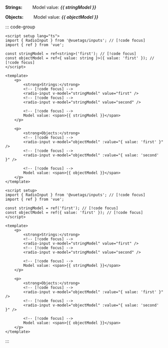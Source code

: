 <script setup lang="ts">
import { RadioInput } from '@vuetags/inputs';
import { ref } from 'vue';

const stringModel = ref<string>('first');
const objectModel = ref<{ value: string; }>({ value: 'first' });
</script>

<p class="example-container">
    <strong>Strings:</strong>
    <radio-input v-model="stringModel" value="first" class="example-element" />
    <radio-input v-model="stringModel" value="second" class="example-element" />
    <span class="model-value">
        Model value: <span>{{ stringModel }}</span>
    </span>
</p>

<p class="example-container">
    <strong>Objects:</strong>
    <radio-input v-model="objectModel" :value="{ value: 'first' }" class="example-element" />
    <radio-input v-model="objectModel" :value="{ value: 'second' }" class="example-element" />
    <span class="model-value">
        Model value: <span>{{ objectModel }}</span>
    </span>
</p>

<style lang="postcss" scoped>
.example-container {
    display: flex;
    gap: 1rem;

    .example-element {
        border: 1px solid var(--vp-c-brand-1);
        padding-left: 0.5rem;
        padding-right: 0.5rem;

        &.focused {
            border: 1px solid var(--vp-c-brand-2);
        }
    }

    .model-value {
        span {
            font-weight: 600;
            font-style: italic;
        }
    }
}
</style>

::: code-group

```vue [Typescript]
<script setup lang="ts">
import { RadioInput } from '@vuetags/inputs'; // [!code focus]
import { ref } from 'vue';

const stringModel = ref<string>('first'); // [!code focus]
const objectModel = ref<{ value: string }>({ value: 'first' }); // [!code focus]
</script>

<template>
    <p>
        <strong>Strings:</strong>
        <!-- [!code focus] -->
        <radio-input v-model="stringModel" value="first" />
        <!-- [!code focus] -->
        <radio-input v-model="stringModel" value="second" />

        <!-- [!code focus] -->
        Model value: <span>{{ stringModel }}</span>
    </p>

    <p>
        <strong>Objects:</strong>
        <!-- [!code focus] -->
        <radio-input v-model="objectModel" :value="{ value: 'first' }" />
        <!-- [!code focus] -->
        <radio-input v-model="objectModel" :value="{ value: 'second' }" />

        <!-- [!code focus] -->
        Model value: <span>{{ objectModel }}</span>
    </p>
</template>
```

```vue [JavaScript]
<script setup>
import { RadioInput } from '@vuetags/inputs'; // [!code focus]
import { ref } from 'vue';

const stringModel = ref('first'); // [!code focus]
const objectModel = ref({ value: 'first' }); // [!code focus]
</script>

<template>
    <p>
        <strong>Strings:</strong>
        <!-- [!code focus] -->
        <radio-input v-model="stringModel" value="first" />
        <!-- [!code focus] -->
        <radio-input v-model="stringModel" value="second" />

        <!-- [!code focus] -->
        Model value: <span>{{ stringModel }}</span>
    </p>

    <p>
        <strong>Objects:</strong>
        <!-- [!code focus] -->
        <radio-input v-model="objectModel" :value="{ value: 'first' }" />
        <!-- [!code focus] -->
        <radio-input v-model="objectModel" :value="{ value: 'second' }" />

        <!-- [!code focus] -->
        Model value: <span>{{ objectModel }}</span>
    </p>
</template>
```

:::
